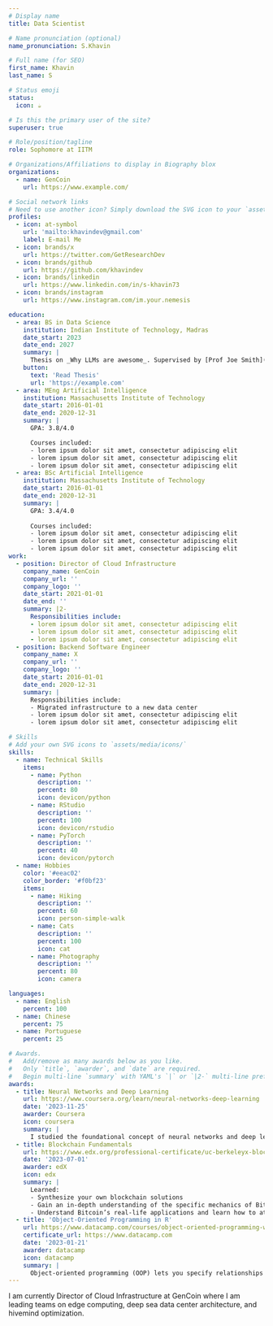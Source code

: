 ```yaml
---
# Display name
title: Data Scientist 

# Name pronunciation (optional)
name_pronunciation: S.Khavin

# Full name (for SEO)
first_name: Khavin
last_name: S

# Status emoji
status:
  icon: ☕️

# Is this the primary user of the site?
superuser: true

# Role/position/tagline
role: Sophomore at IITM

# Organizations/Affiliations to display in Biography blox
organizations:
  - name: GenCoin
    url: https://www.example.com/

# Social network links
# Need to use another icon? Simply download the SVG icon to your `assets/media/icons/` folder.
profiles:
  - icon: at-symbol
    url: 'mailto:khavindev@gmail.com'
    label: E-mail Me
  - icon: brands/x
    url: https://twitter.com/GetResearchDev
  - icon: brands/github
    url: https://github.com/khavindev
  - icon: brands/linkedin
    url: https://www.linkedin.com/in/s-khavin73
  - icon: brands/instagram
    url: https://www.instagram.com/im.your.nemesis

education:
  - area: BS in Data Science
    institution: Indian Institute of Technology, Madras
    date_start: 2023
    date_end: 2027
    summary: |
      Thesis on _Why LLMs are awesome_. Supervised by [Prof Joe Smith](https://example.com). Presented papers at 5 IEEE conferences with the contributions being published in 2 Springer journals.
    button:
      text: 'Read Thesis'
      url: 'https://example.com'
  - area: MEng Artificial Intelligence
    institution: Massachusetts Institute of Technology
    date_start: 2016-01-01
    date_end: 2020-12-31
    summary: |
      GPA: 3.8/4.0

      Courses included:
      - lorem ipsum dolor sit amet, consectetur adipiscing elit
      - lorem ipsum dolor sit amet, consectetur adipiscing elit
      - lorem ipsum dolor sit amet, consectetur adipiscing elit
  - area: BSc Artificial Intelligence
    institution: Massachusetts Institute of Technology
    date_start: 2016-01-01
    date_end: 2020-12-31
    summary: |
      GPA: 3.4/4.0
      
      Courses included:
      - lorem ipsum dolor sit amet, consectetur adipiscing elit
      - lorem ipsum dolor sit amet, consectetur adipiscing elit
      - lorem ipsum dolor sit amet, consectetur adipiscing elit
work:
  - position: Director of Cloud Infrastructure
    company_name: GenCoin
    company_url: ''
    company_logo: ''
    date_start: 2021-01-01
    date_end: ''
    summary: |2-
      Responsibilities include:
      - lorem ipsum dolor sit amet, consectetur adipiscing elit
      - lorem ipsum dolor sit amet, consectetur adipiscing elit
      - lorem ipsum dolor sit amet, consectetur adipiscing elit
  - position: Backend Software Engineer
    company_name: X
    company_url: ''
    company_logo: ''
    date_start: 2016-01-01
    date_end: 2020-12-31
    summary: |
      Responsibilities include:
      - Migrated infrastructure to a new data center
      - lorem ipsum dolor sit amet, consectetur adipiscing elit
      - lorem ipsum dolor sit amet, consectetur adipiscing elit

# Skills
# Add your own SVG icons to `assets/media/icons/`
skills:
  - name: Technical Skills
    items:
      - name: Python
        description: ''
        percent: 80
        icon: devicon/python
      - name: RStudio
        description: ''
        percent: 100
        icon: devicon/rstudio
      - name: PyTorch
        description: ''
        percent: 40
        icon: devicon/pytorch
  - name: Hobbies
    color: '#eeac02'
    color_border: '#f0bf23'
    items:
      - name: Hiking
        description: ''
        percent: 60
        icon: person-simple-walk
      - name: Cats
        description: ''
        percent: 100
        icon: cat
      - name: Photography
        description: ''
        percent: 80
        icon: camera

languages:
  - name: English
    percent: 100
  - name: Chinese
    percent: 75
  - name: Portuguese
    percent: 25

# Awards.
#   Add/remove as many awards below as you like.
#   Only `title`, `awarder`, and `date` are required.
#   Begin multi-line `summary` with YAML's `|` or `|2-` multi-line prefix and indent 2 spaces below.
awards:
  - title: Neural Networks and Deep Learning
    url: https://www.coursera.org/learn/neural-networks-deep-learning
    date: '2023-11-25'
    awarder: Coursera
    icon: coursera
    summary: |
      I studied the foundational concept of neural networks and deep learning. By the end, I was familiar with the significant technological trends driving the rise of deep learning; build, train, and apply fully connected deep neural networks; implement efficient (vectorized) neural networks; identify key parameters in a neural network’s architecture; and apply deep learning to your own applications.
  - title: Blockchain Fundamentals
    url: https://www.edx.org/professional-certificate/uc-berkeleyx-blockchain-fundamentals
    date: '2023-07-01'
    awarder: edX
    icon: edx
    summary: |
      Learned:
      - Synthesize your own blockchain solutions
      - Gain an in-depth understanding of the specific mechanics of Bitcoin
      - Understand Bitcoin’s real-life applications and learn how to attack and destroy Bitcoin, Ethereum, smart contracts and Dapps, and alternatives to Bitcoin’s Proof-of-Work consensus algorithm
  - title: 'Object-Oriented Programming in R'
    url: https://www.datacamp.com/courses/object-oriented-programming-with-s3-and-r6-in-r
    certificate_url: https://www.datacamp.com
    date: '2023-01-21'
    awarder: datacamp
    icon: datacamp
    summary: |
      Object-oriented programming (OOP) lets you specify relationships between functions and the objects that they can act on, helping you manage complexity in your code. This is an intermediate level course, providing an introduction to OOP, using the S3 and R6 systems. S3 is a great day-to-day R programming tool that simplifies some of the functions that you write. R6 is especially useful for industry-specific analyses, working with web APIs, and building GUIs.
---
```


I am currently Director of Cloud Infrastructure at GenCoin where I am leading teams on edge computing, deep sea data center architecture, and hivemind optimization.
